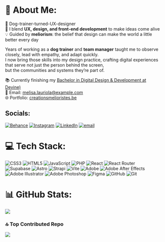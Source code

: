 # 💫 About Me:
🌱 Dog-trainer-turned-UX-designer  
🎨 I blend **UX, design, and front-end development** to make ideas come alive  
💡 Guided by **meliorism**: the belief that design can make the world a little better every day  

Years of working as a **dog trainer** and **team manager** taught me to observe closely, lead with empathy, and adapt quickly.  
I now bring those skills into my design practice, crafting digital experiences that serve not just the person behind the screen,  
but the communities and systems they’re part of.  

📚 Currently finishing my [Bachelor in Digital Design & Development at Devine)](https://www.howest.be/en/digital-design-and-development)  
📧 Email: [melisa.lauriola@example.com](mailto:melisa.lauriola@example.com)  
🌐 Portfolio: [creationsmelioristes.be](https://creationsmelioristes.be)  


## Socials:
[![Behance](https://img.shields.io/badge/Behance-1769ff?logo=behance&logoColor=white)](https://behance.net/mlisalar) [![Instagram](https://img.shields.io/badge/Instagram-%23E4405F.svg?logo=Instagram&logoColor=white)](https://instagram.com/creationsmelioristes) [![LinkedIn](https://img.shields.io/badge/LinkedIn-%230077B5.svg?logo=linkedin&logoColor=white)](https://linkedin.com/in/melisa-lauriola-ux-web-design) [![email](https://img.shields.io/badge/Email-D14836?logo=gmail&logoColor=white)](mailto:creationsmelioristes@gmail.com) 

# 💻 Tech Stack:
![CSS3](https://img.shields.io/badge/css3-%231572B6.svg?style=flat-square&logo=css3&logoColor=white) ![HTML5](https://img.shields.io/badge/html5-%23E34F26.svg?style=flat-square&logo=html5&logoColor=white) ![JavaScript](https://img.shields.io/badge/javascript-%23323330.svg?style=flat-square&logo=javascript&logoColor=%23F7DF1E) ![PHP](https://img.shields.io/badge/php-%23777BB4.svg?style=flat-square&logo=php&logoColor=white) ![React](https://img.shields.io/badge/react-%2320232a.svg?style=flat-square&logo=react&logoColor=%2361DAFB) ![React Router](https://img.shields.io/badge/React_Router-CA4245?style=flat-square&logo=react-router&logoColor=white) ![Supabase](https://img.shields.io/badge/Supabase-3ECF8E?style=flat-square&logo=supabase&logoColor=white) ![Astro](https://img.shields.io/badge/astro-%232C2052.svg?style=flat-square&logo=astro&logoColor=white) ![Strapi](https://img.shields.io/badge/strapi-%232E7EEA.svg?style=flat-square&logo=strapi&logoColor=white) ![Vite](https://img.shields.io/badge/vite-%23646CFF.svg?style=flat-square&logo=vite&logoColor=white) ![Adobe](https://img.shields.io/badge/adobe-%23FF0000.svg?style=flat-square&logo=adobe&logoColor=white) ![Adobe After Effects](https://img.shields.io/badge/Adobe%20After%20Effects-9999FF.svg?style=flat-square&logo=Adobe%20After%20Effects&logoColor=white) ![Adobe Illustrator](https://img.shields.io/badge/adobe%20illustrator-%23FF9A00.svg?style=flat-square&logo=adobe%20illustrator&logoColor=white) ![Adobe Photoshop](https://img.shields.io/badge/adobe%20photoshop-%2331A8FF.svg?style=flat-square&logo=adobe%20photoshop&logoColor=white) ![Figma](https://img.shields.io/badge/figma-%23F24E1E.svg?style=flat-square&logo=figma&logoColor=white) ![GitHub](https://img.shields.io/badge/github-%23121011.svg?style=flat-square&logo=github&logoColor=white) ![Git](https://img.shields.io/badge/git-%23F05033.svg?style=flat-square&logo=git&logoColor=white)
# 📊 GitHub Stats:
![](https://github-readme-stats.vercel.app/api/top-langs/?username=peisinoe2427&theme=graywhite&hide_border=false&include_all_commits=false&count_private=false&layout=compact)

### 🔝 Top Contributed Repo
![](https://github-contributor-stats.vercel.app/api?username=peisinoe2427&limit=5&theme=graywhite&combine_all_yearly_contributions=true)


